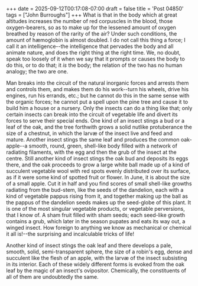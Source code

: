+++
date = 2025-09-12T00:17:08-07:00
draft = false
title = 'Post 04850'
tags = ["John Burroughs"]
+++
What is that in the body which at great altitudes increases the number of red corpuscles in the blood, those oxygen-bearers, so as to make up for the lessened amount of oxygen breathed by reason of the rarity of the air? Under such conditions, the amount of hæmoglobin is almost doubled. I do not call this thing a force; I call it an intelligence--the intelligence that pervades the body and all animate nature, and does the right thing at the right time. We, no doubt, speak too loosely of it when we say that it prompts or causes the body to do this, or to do that; it _is_ the body; the relation of the two has no human analogy; the two are one.

Man breaks into the circuit of the natural inorganic forces and arrests them and controls them, and makes them do his work--turn his wheels, drive his engines, run his errands, etc.; but he cannot do this in the same sense with the organic forces; he cannot put a spell upon the pine tree and cause it to build him a house or a nursery. Only the insects can do a thing like that; only certain insects can break into the circuit of vegetable life and divert its forces to serve their special ends. One kind of an insect stings a bud or a leaf of the oak, and the tree forthwith grows a solid nutlike protuberance the size of a chestnut, in which the larvæ of the insect live and feed and mature. Another insect stings the same leaf and produces the common oak-apple--a smooth, round, green, shell-like body filled with a network of radiating filaments, with the egg and then the grub of the insect at the centre. Still another kind of insect stings the oak bud and deposits its eggs there, and the oak proceeds to grow a large white ball made up of a kind of succulent vegetable wool with red spots evenly distributed over its surface, as if it were some kind of spotted fruit or flower. In June, it is about the size of a small apple. Cut it in half and you find scores of small shell-like growths radiating from the bud-stem, like the seeds of the dandelion, each with a kind of vegetable pappus rising from it, and together making up the ball as the pappus of the dandelion seeds makes up the seed-globe of this plant. It is one of the most singular vegetable products, or vegetable perversions, that I know of. A sham fruit filled with sham seeds; each seed-like growth contains a grub, which later in the season pupates and eats its way out, a winged insect. How foreign to anything we know as mechanical or chemical it all is!--the surprising and incalculable tricks of life!

Another kind of insect stings the oak leaf and there develops a pale, smooth, solid, semi-transparent sphere, the size of a robin's egg, dense and succulent like the flesh of an apple, with the larvæ of the insect subsisting in its interior. Each of these widely different forms is evoked from the oak leaf by the magic of an insect's ovipositor. Chemically, the constituents of all of them are undoubtedly the same.
